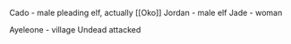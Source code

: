 Cado - male pleading elf, actually [[Oko]]
Jordan - male elf
Jade - woman

Ayeleone - village
Undead attacked 